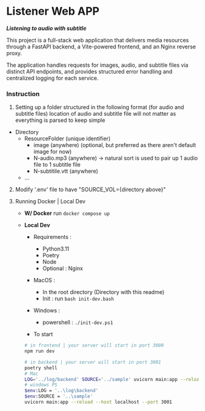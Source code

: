 # Listener Web APP

***Listening to audio with subtitle***

This project is a full-stack web application that delivers media resources through a FastAPI backend, a Vite-powered frontend, and an Nginx reverse proxy. 

The application handles requests for images, audio, and subtitle files via distinct API endpoints, and provides structured error handling and centralized logging for each service.

### Instruction
1. Setting up a folder structured in the following format (for audio and subtitle files)
location of audio and subtitle file will not matter as everything is parsed to keep simple
- Directory
    - ResourceFolder (unique identifier)
        - image (anywhere) (optional, but preferred as there aren't default image for now)
        - N-audio.mp3 (anywhere) -> natural sort is used to pair up 1 audio file to 1 subtitle file
        - N-subtitile.vtt (anywhere)
    - ...
2. Modify '.env' file to have "SOURCE_VOL={directory above}"

3. Running Docker | Local Dev
    - **W/ Docker** run `docker compose up`
    - **Local Dev** 
        - Requirements :
            - Python3.11
            - Poetry
            - Node
            - Optional : Nginx

        - MacOS :
            - In the root directory (Directory with this readme)
            - Init : run `bash init-dev.bash`
        
        - Windows : 
            - powershell : `./init-dev.ps1`

        - To start
        
        ```bash
        # in frontend | your server will start in port 3000
        npm run dev
        ```
        ```bash
        # in backend | your server will start in port 3001
        poetry shell
        # Mac
        LOG='../log/backend' SOURCE='../sample' uvicorn main:app --reload --host localhost --port 3001
        # windows PS
        $env:LOG = '..\log\backend'
        $env:SOURCE = '..\sample'
        uvicorn main:app --reload --host localhost --port 3001
        ```